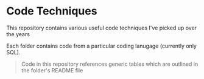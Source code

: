 # Code Techniques
This repository contains various useful code techniques I've picked up over the years

Each folder contains code from a particular coding lanugage (currently only SQL).
>Code in this repository references generic tables which are outlined in the folder's README file
